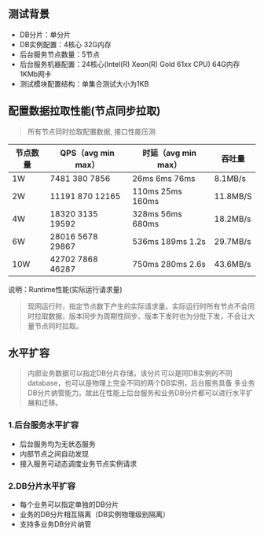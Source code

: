 ## 测试背景

- DB分片：单分片
- DB实例配置：4核心 32G内存
- 后台服务节点数量：5节点
- 后台服务机器配置：24核心(Intel(R) Xeon(R) Gold 61xx CPU)  64G内存 1KMb网卡
- 测试模块配置结构：单集合测试大小为1KB

## 配置数据拉取性能(节点同步拉取)
>所有节点同时拉取配置数据, 接口性能压测

| 节点数量 | QPS（avg min max）| 时延（avg min max）| 吞吐量 |
| ---- | ---- | ---- | ---- |
| 1W | 7481 380 7856 | 26ms 6ms 76ms | 8.1MB/s |
| 2W | 11191 870 12165 | 110ms 25ms 160ms | 11.8MB/S |
| 4W | 18320 3135 19592 | 328ms 56ms 680ms | 18.2MB/s |
| 6W | 28016 5678 29867 | 536ms 189ms 1.2s | 29.7MB/s |
| 10W | 42702 7868 46287 | 750ms 280ms 2.6s | 43.6MB/s |

说明：Runtime性能(实际运行请求量)
>现网运行时，指定节点数下产生的实际请求量。实际运行时所有节点不会同时拉取数据，版本同步为周期性同步、版本下发时也为分批下发，不会让大量节点同时拉取。

## 水平扩容
>内部业务数据可以指定DB分片存储，该分片可以是同DB实例的不同database，也可以是物理上完全不同的两个DB实例，后台服务具备
>多业务DB分片纳管能力。故此在性能上后台服务和业务DB分片都可以进行水平扩展和迁移。

### 1.后台服务水平扩容

- 后台服务均为无状态服务
- 内部节点之间自动发现
- 接入服务可动态调度业务节点实例请求

### 2.DB分片水平扩容

- 每个业务可以指定单独的DB分片
- 业务的DB分片相互隔离（DB实例物理级别隔离）
- 支持多业务DB分片纳管
